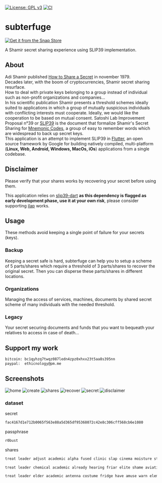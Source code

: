 [![License: GPL v3](https://img.shields.io/badge/License-GPLv3-blue.svg)](https://www.gnu.org/licenses/gpl-3.0)
[![CI](https://github.com/ethicnology/subterfuge/actions/workflows/build.yaml/badge.svg)](https://github.com/ethicnology/subterfuge/actions/workflows/build.yaml)

# subterfuge

[![Get it from the Snap Store](https://snapcraft.io/static/images/badges/en/snap-store-black.svg)](https://snapcraft.io/subterfuge)

A Shamir secret sharing experience using SLIP39 implementation.

## About

Adi Shamir published [How to Share a Secret](https://dl.acm.org/doi/pdf/10.1145/359168.359176) in november 1979.  
Decades later, with the boom of cryptocurrencies, Shamir secret sharing resurface.  
How to deal with private keys belonging to a group instead of individual such as non-profit organizations and companies…  
In his scientific publication Shamir presents a threshold schemes ideally suited to applications in which a group of mutually suspicious individuals with conflicting interests must cooperate. Ideally, we would like the cooperation to be based on mutual consent.
Satoshi Lab Improvement Proposal n°39 or [SLIP39](https://github.com/satoshilabs/slips/blob/master/slip-0039.md) is the document that formalize Shamir's Secret Sharing for [Mnemonic Codes](https://github.com/bitcoin/bips/blob/master/bip-0039.mediawiki), a group of easy to remember words which are widespread to back up secret keys.  
This application is an attempt to implement SLIP39 in [Flutter](https://flutter.dev/), an open source framework by Google for building natively compiled, multi-platform (**Linux, Web, Android, Windows, MacOs, iOs**) applications from a single codebase.

## Disclaimer

Please verify that your shares works by recovering your secret before using them.  

This application relies on [slip39-dart](https://github.com/ilap/slip39-dart) **as this dependency is flagged as early development phase, use it at your own risk**, please consider supporting [ilap](https://github.com/ilap) works.

## Usage

These methods avoid keeping a single point of failure for your secrets (keys).

### Backup

Keeping a secret safe is hard, subterfuge can help you to setup a scheme of 5 parts/shares which require a threshold of 3 parts/shares to recover the original secret. Then you can disperse these parts/shares in different locations.  

### Organizations

Managing the access of services, machines, documents by shared secret scheme of many individuals with the needed threshold.

### Legacy

Your secret securing documents and funds that you want to bequeath your relatives to access in case of death…

## Support my work

```sh
bitcoin: bc1qyhzq7twqz087ledn4zpz0xhxx23t5aa8s395nn
paypal:  ethicnology@pm.me
```

## Screenshots

![home](https://github.com/ethicnology/subterfuge/blob/main/assets/home.png)
![create](https://github.com/ethicnology/subterfuge/blob/main/assets/create_secret.png)
![shares](https://github.com/ethicnology/subterfuge/blob/main/assets/shares.png)
![recover](https://github.com/ethicnology/subterfuge/blob/main/assets/recover_secret.png)
![secret](https://github.com/ethicnology/subterfuge/blob/main/assets/secret.png)
![disclaimer](https://github.com/ethicnology/subterfuge/blob/main/assets/disclaimer.png)

### dataset

secret

```sh
fac4167d1e712b0065f563e88a5d365df95368072c42e8c306cff568cb6e1080
```

passphrase

```sh
r0bust
```

shares

```sh
treat leader adjust academic alpha fused clinic slap cinema moisture stay ticket holy revenue triumph database wireless keyboard much triumph listen jerky ancestor belong credit perfect enemy pharmacy hush genius juice jacket very

treat leader chemical academic already hearing friar elite shame aviation clinic morning enjoy clothes hush wealthy voter public recover edge spend jewelry chubby marathon velvet much dominant violence response prayer pecan reject cowboy

treat leader elder academic antenna costume fridge have amuse warn element wildlife sugar deal answer exotic flame saver race brother forget smear woman blue eyebrow arcade average walnut receiver craft railroad glen amount
```
